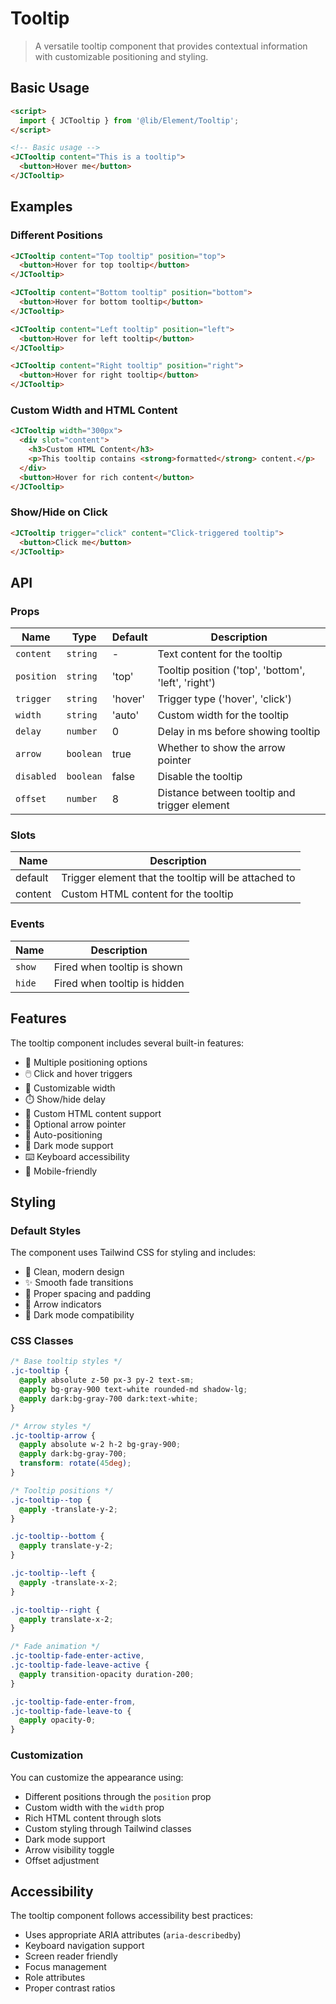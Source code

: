 # Tooltip

> A versatile tooltip component that provides contextual information with customizable positioning and styling.

## Basic Usage

```html
<script>
  import { JCTooltip } from '@lib/Element/Tooltip';
</script>

<!-- Basic usage -->
<JCTooltip content="This is a tooltip">
  <button>Hover me</button>
</JCTooltip>
```

## Examples

### Different Positions

```html
<JCTooltip content="Top tooltip" position="top">
  <button>Hover for top tooltip</button>
</JCTooltip>

<JCTooltip content="Bottom tooltip" position="bottom">
  <button>Hover for bottom tooltip</button>
</JCTooltip>

<JCTooltip content="Left tooltip" position="left">
  <button>Hover for left tooltip</button>
</JCTooltip>

<JCTooltip content="Right tooltip" position="right">
  <button>Hover for right tooltip</button>
</JCTooltip>
```

### Custom Width and HTML Content

```html
<JCTooltip width="300px">
  <div slot="content">
    <h3>Custom HTML Content</h3>
    <p>This tooltip contains <strong>formatted</strong> content.</p>
  </div>
  <button>Hover for rich content</button>
</JCTooltip>
```

### Show/Hide on Click

```html
<JCTooltip trigger="click" content="Click-triggered tooltip">
  <button>Click me</button>
</JCTooltip>
```

## API

### Props

| Name | Type | Default | Description |
|------|------|---------|-------------|
| `content` | `string` | - | Text content for the tooltip |
| `position` | `string` | 'top' | Tooltip position ('top', 'bottom', 'left', 'right') |
| `trigger` | `string` | 'hover' | Trigger type ('hover', 'click') |
| `width` | `string` | 'auto' | Custom width for the tooltip |
| `delay` | `number` | 0 | Delay in ms before showing tooltip |
| `arrow` | `boolean` | true | Whether to show the arrow pointer |
| `disabled` | `boolean` | false | Disable the tooltip |
| `offset` | `number` | 8 | Distance between tooltip and trigger element |

### Slots

| Name | Description |
|------|-------------|
| default | Trigger element that the tooltip will be attached to |
| content | Custom HTML content for the tooltip |

### Events

| Name | Description |
|------|-------------|
| `show` | Fired when tooltip is shown |
| `hide` | Fired when tooltip is hidden |

## Features

The tooltip component includes several built-in features:

- 🎯 Multiple positioning options
- 🖱️ Click and hover triggers
- 📏 Customizable width
- ⏱️ Show/hide delay
- 🎨 Custom HTML content support
- 🏹 Optional arrow pointer
- 🔄 Auto-positioning
- 🌙 Dark mode support
- ⌨️ Keyboard accessibility
- 📱 Mobile-friendly

## Styling

### Default Styles

The component uses Tailwind CSS for styling and includes:

- 🎨 Clean, modern design
- ✨ Smooth fade transitions
- 📏 Proper spacing and padding
- 🎯 Arrow indicators
- 🌙 Dark mode compatibility

### CSS Classes

```css
/* Base tooltip styles */
.jc-tooltip {
  @apply absolute z-50 px-3 py-2 text-sm;
  @apply bg-gray-900 text-white rounded-md shadow-lg;
  @apply dark:bg-gray-700 dark:text-white;
}

/* Arrow styles */
.jc-tooltip-arrow {
  @apply absolute w-2 h-2 bg-gray-900;
  @apply dark:bg-gray-700;
  transform: rotate(45deg);
}

/* Tooltip positions */
.jc-tooltip--top {
  @apply -translate-y-2;
}

.jc-tooltip--bottom {
  @apply translate-y-2;
}

.jc-tooltip--left {
  @apply -translate-x-2;
}

.jc-tooltip--right {
  @apply translate-x-2;
}

/* Fade animation */
.jc-tooltip-fade-enter-active,
.jc-tooltip-fade-leave-active {
  @apply transition-opacity duration-200;
}

.jc-tooltip-fade-enter-from,
.jc-tooltip-fade-leave-to {
  @apply opacity-0;
}
```

### Customization

You can customize the appearance using:
- Different positions through the `position` prop
- Custom width with the `width` prop
- Rich HTML content through slots
- Custom styling through Tailwind classes
- Dark mode support
- Arrow visibility toggle
- Offset adjustment

## Accessibility

The tooltip component follows accessibility best practices:

- Uses appropriate ARIA attributes (`aria-describedby`)
- Keyboard navigation support
- Screen reader friendly
- Focus management
- Role attributes
- Proper contrast ratios 